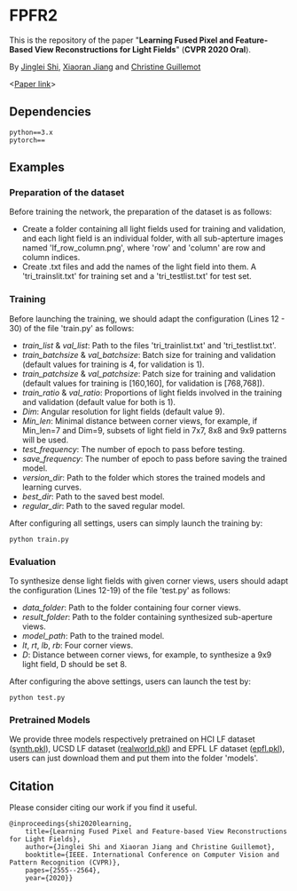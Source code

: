 # FPFR2

This is the repository of the paper "__Learning Fused Pixel and Feature-Based View Reconstructions for Light Fields__"  (__CVPR 2020 Oral__).

By [Jinglei Shi](https://jingleishi.github.io/),  [Xiaoran Jiang](https://scholar.google.com/citations?hl=zh-CN&user=zvdY0EcAAAAJ&view_op=list_works&sortby=pubdate)  and  [Christine Guillemot](https://people.rennes.inria.fr/Christine.Guillemot/)

<[Paper link](https://openaccess.thecvf.com/content_CVPR_2020/papers/Shi_Learning_Fused_Pixel_and_Feature-Based_View_Reconstructions_for_Light_Fields_CVPR_2020_paper.pdf)>

## Dependencies
```
python==3.x
pytorch==
```
## Examples
### Preparation of the dataset
Before training the network, the preparation of the dataset is as follows:
- Create a folder containing all light fields used for training and validation, and each light field is an individual folder, with all sub-apterture images named 'lf_row_column.png', where 'row' and 'column' are row and column indices.
- Create .txt files and add the names of the light field into them. A 'tri_trainslit.txt' for training set and a 'tri_testlist.txt' for test set.

### Training
Before launching the training, we should adapt the configuration (Lines 12 - 30) of the file 'train.py' as follows:
- *train_list* & *val_list*: Path to the files 'tri_trainlist.txt' and 'tri_testlist.txt'.
- *train_batchsize* & *val_batchsize*: Batch size for training and validation (default values for training is 4, for validation is 1).
- *train_patchsize* & *val_patchsize*: Patch size for training and validation (default values for training is [160,160], for validation is [768,768]).
- *train_ratio* & *val_ratio*: Proportions of light fields involved in the training and validation (default value for both is 1).
- *Dim*: Angular resolution for light fields (default value 9).
- *Min_len*: Minimal distance between corner views, for example, if Min_len=7 and Dim=9, subsets of light field in 7x7, 8x8 and 9x9 patterns will be used.
- *test_frequency*: The number of epoch to pass before testing.
- *save_frequency*: The number of epoch to pass before saving the trained model.
- *version_dir*: Path to the folder which stores the trained models and learning curves.
- *best_dir*: Path to the saved best model.
- *regular_dir*: Path to the saved regular model.

After configuring all settings, users can simply launch the training by:
```
python train.py
```

### Evaluation
To synthesize dense light fields with given corner views, users should adapt the configuration (Lines 12-19) of the file 'test.py' as follows:
- *data_folder*: Path to the folder containing four corner views.
- *result_folder*: Path to the folder containing synthesized sub-aperture views.
- *model_path*: Path to the trained model.
- *lt*, *rt*, *lb*, *rb*: Four corner views.
- *D*: Distance between corner views, for example, to synthesize a 9x9 light field, D should be set 8.

After configuring the above settings, users can launch the test by:
```
python test.py
```

### Pretrained Models
We provide three models respectively pretrained on HCI LF dataset ([synth.pkl](https://pan.baidu.com/s/1ZAIttST3AliL87-0y3RMmQ?pwd=0003)), UCSD LF dataset ([realworld.pkl](https://pan.baidu.com/s/1Y2rfeUa6F-PW7UgTuhWoew?pwd=0004)) and EPFL LF dataset ([epfl.pkl](https://pan.baidu.com/s/1SkwXVK3uoIUvC9wj0Q2onQ?pwd=0002)), users can just download them and put them into the folder 'models'.


## Citation
Please consider citing our work if you find it useful.
```
@inproceedings{shi2020learning,
    title={Learning Fused Pixel and Feature-based View Reconstructions for Light Fields},
    author={Jinglei Shi and Xiaoran Jiang and Christine Guillemot},
    booktitle={IEEE. International Conference on Computer Vision and Pattern Recognition (CVPR)},
    pages={2555--2564},
    year={2020}}
```
